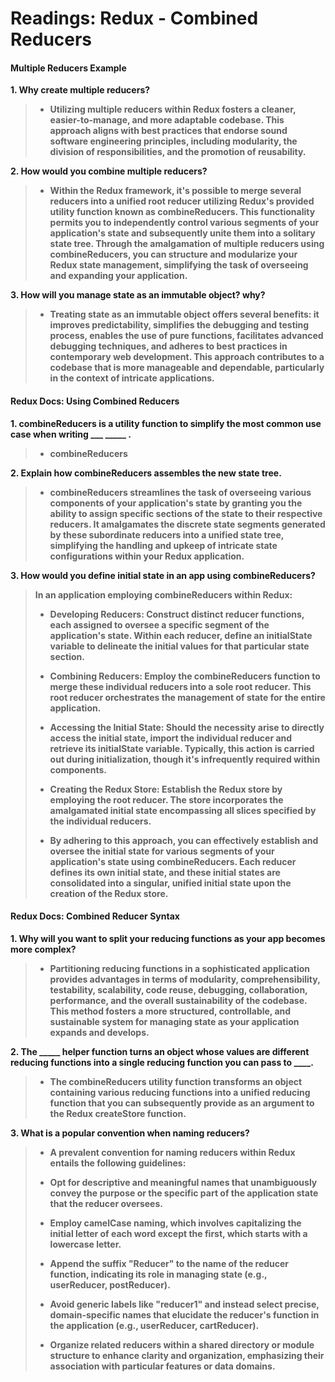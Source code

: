 # Readings: Redux - Combined Reducers

#### Multiple Reducers Example

**1. Why create multiple reducers?**
>
>* **Utilizing multiple reducers within Redux fosters a cleaner, easier-to-manage, and more adaptable codebase. This approach aligns with best practices that endorse sound software engineering principles, including modularity, the division of responsibilities, and the promotion of reusability.**



**2. How would you combine multiple reducers?** 
>
>* **Within the Redux framework, it's possible to merge several reducers into a unified root reducer utilizing Redux's provided utility function known as combineReducers. This functionality permits you to independently control various segments of your application's state and subsequently unite them into a solitary state tree. Through the amalgamation of multiple reducers using combineReducers, you can structure and modularize your Redux state management, simplifying the task of overseeing and expanding your application.**

**3. How will you manage state as an immutable object? why?**
> 
>* **Treating state as an immutable object offers several benefits: it improves predictability, simplifies the debugging and testing process, enables the use of pure functions, facilitates advanced debugging techniques, and adheres to best practices in contemporary web development. This approach contributes to a codebase that is more manageable and dependable, particularly in the context of intricate applications.**


#### Redux Docs: Using Combined Reducers

**1. combineReducers is a utility function to simplify the most common use case when writing ___ _____ .**
>* **combineReducers**
>
**2. Explain how combineReducers assembles the new state tree.**
>* **combineReducers streamlines the task of overseeing various components of your application's state by granting you the ability to assign specific sections of the state to their respective reducers. It amalgamates the discrete state segments generated by these subordinate reducers into a unified state tree, simplifying the handling and upkeep of intricate state configurations within your Redux application.**
>
**3. How would you define initial state in an app using combineReducers?**
>**In an application employing combineReducers within Redux:**
>
>* **Developing Reducers: Construct distinct reducer functions, each assigned to oversee a specific segment of the application's state. Within each reducer, define an initialState variable to delineate the initial values for that particular state section.**
>
>* **Combining Reducers: Employ the combineReducers function to merge these individual reducers into a sole root reducer. This root reducer orchestrates the management of state for the entire application.**
>
>* **Accessing the Initial State: Should the necessity arise to directly access the initial state, import the individual reducer and retrieve its initialState variable. Typically, this action is carried out during initialization, though it's infrequently required within components.**
>
>* **Creating the Redux Store: Establish the Redux store by employing the root reducer. The store incorporates the amalgamated initial state encompassing all slices specified by the individual reducers.**
>
>* **By adhering to this approach, you can effectively establish and oversee the initial state for various segments of your application's state using combineReducers. Each reducer defines its own initial state, and these initial states are consolidated into a singular, unified initial state upon the creation of the Redux store.**
>
>
#### Redux Docs: Combined Reducer Syntax

**1. Why will you want to split your reducing functions as your app becomes more complex?**
>* **Partitioning reducing functions in a sophisticated application provides advantages in terms of modularity, comprehensibility, testability, scalability, code reuse, debugging, collaboration, performance, and the overall sustainability of the codebase. This method fosters a more structured, controllable, and sustainable system for managing state as your application expands and develops.**

**2. The _____ helper function turns an object whose values are different reducing functions into a single reducing function you can pass to ____.**
>* **The combineReducers utility function transforms an object containing various reducing functions into a unified reducing function that you can subsequently provide as an argument to the Redux createStore function.**

**3. What is a popular convention when naming reducers?**
>* **A prevalent convention for naming reducers within Redux entails the following guidelines:**
>
>* **Opt for descriptive and meaningful names that unambiguously convey the purpose or the specific part of the application state that the reducer oversees.**
>
>* **Employ camelCase naming, which involves capitalizing the initial letter of each word except the first, which starts with a lowercase letter.**
>
>* **Append the suffix "Reducer" to the name of the reducer function, indicating its role in managing state (e.g., userReducer, postReducer).**
>* **Avoid generic labels like "reducer1" and instead select precise, domain-specific names that elucidate the reducer's function in the application (e.g., userReducer, cartReducer).**
>
>* **Organize related reducers within a shared directory or module structure to enhance clarity and organization, emphasizing their association with particular features or data domains.**
